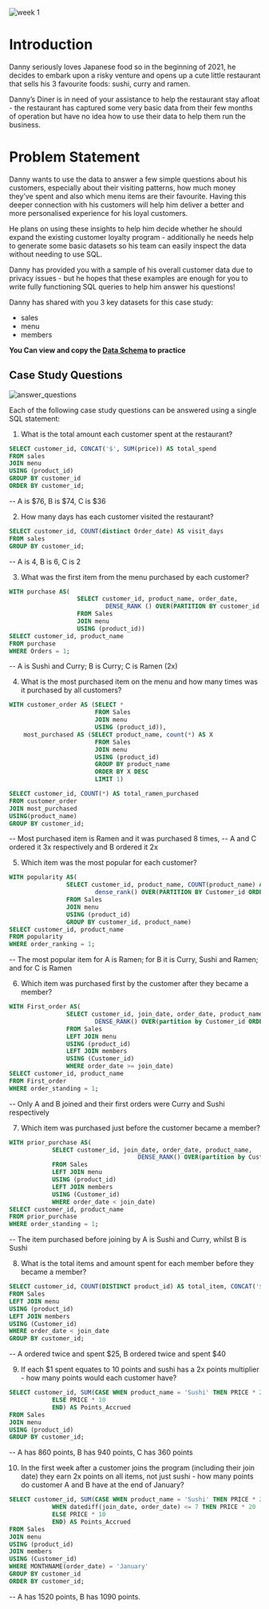 ![week 1](https://github.com/olubadero/how_to_document_project/assets/111298078/06dbe3f1-113f-4359-bb14-5985f2628c3d)

# Introduction
Danny seriously loves Japanese food so in the beginning of 2021, he decides to embark upon a risky venture and opens up a cute little restaurant that sells his 3 favourite foods: sushi, curry and ramen.

Danny’s Diner is in need of your assistance to help the restaurant stay afloat - the restaurant has captured some very basic data from their few months of operation but have no idea how to use their data to help them run the business.

# Problem Statement
Danny wants to use the data to answer a few simple questions about his customers, especially about their visiting patterns, how much money they’ve spent and also which menu items are their favourite. Having this deeper connection with his customers will help him deliver a better and more personalised experience for his loyal customers.

He plans on using these insights to help him decide whether he should expand the existing customer loyalty program - additionally he needs help to generate some basic datasets so his team can easily inspect the data without needing to use SQL.

Danny has provided you with a sample of his overall customer data due to privacy issues - but he hopes that these examples are enough for you to write fully functioning SQL queries to help him answer his questions!

Danny has shared with you 3 key datasets for this case study:

- sales
- menu
- members

**You Can view and copy the [Data Schema](https://github.com/olubadero/Danny_Mas_8-week_SQL_Challenge/blob/main/Week_1_Challenge/Dannys_Diner%20Schema.sql) to practice**

## Case Study Questions

![answer_questions](https://github.com/olubadero/Danny_Mas_8-week_SQL_Challenge/assets/111298078/99614ad3-dc19-4ca9-bf16-0212f8ff4bcb)


Each of the following case study questions can be answered using a single SQL statement:

1. What is the total amount each customer spent at the restaurant?
  ```sql
SELECT customer_id, CONCAT('$', SUM(price)) AS total_spend
FROM sales
JOIN menu
USING (product_id)
GROUP BY customer_id
ORDER BY customer_id;
```
-- A is $76, B is $74, C is $36



2. How many days has each customer visited the restaurant?

 ```sql
SELECT customer_id, COUNT(distinct Order_date) AS visit_days
FROM sales
GROUP BY customer_id;
```
-- A is 4, B is 6, C is 2



3. What was the first item from the menu purchased by each customer?

 ```sql
WITH purchase AS(
					SELECT customer_id, product_name, order_date,
							DENSE_RANK () OVER(PARTITION BY customer_id ORDER BY order_date) AS Orders
					FROM Sales
					JOIN menu
					USING (product_id))
SELECT customer_id, product_name
FROM purchase
WHERE Orders = 1;
```
-- A is Sushi and Curry; B is Curry; C is Ramen (2x)



4. What is the most purchased item on the menu and how many times was it purchased by all customers?

```sql
WITH customer_order AS (SELECT *
						FROM Sales
						JOIN menu
						USING (product_id)),
	most_purchased AS (SELECT product_name, count(*) AS X
						FROM Sales
						JOIN menu
						USING (product_id)
						GROUP BY product_name
						ORDER BY X DESC
						LIMIT 1)

SELECT customer_id, COUNT(*) AS total_ramen_purchased
FROM customer_order 
JOIN most_purchased
USING(product_name)
GROUP BY customer_id;
```
-- Most purchased item is Ramen and it was purchased 8 times, 
-- A and C ordered it 3x respectively and B ordered it 2x



5. Which item was the most popular for each customer?

```sql
WITH popularity AS(
				SELECT customer_id, product_name, COUNT(product_name) AS order_times,
						dense_rank() OVER(PARTITION BY Customer_id ORDER BY COUNT(product_name) DESC) AS order_ranking
				FROM Sales
				JOIN menu
				USING (product_id)
				GROUP BY customer_id, product_name)
SELECT customer_id, product_name
FROM popularity
WHERE order_ranking = 1;
```
-- The most popular item for A is Ramen; for B it is Curry, Sushi and Ramen; and for C is Ramen



6. Which item was purchased first by the customer after they became a member?

```sql
WITH First_order AS(				
                SELECT customer_id, join_date, order_date, product_name, 
						DENSE_RANK() OVER(partition by Customer_id ORDER BY order_date) AS order_standing
				FROM Sales
				LEFT JOIN menu
				USING (product_id)
				LEFT JOIN members
				USING (Customer_id)
				WHERE order_date >= join_date)
SELECT customer_id, product_name
FROM First_order
WHERE order_standing = 1;
```
-- Only A and B joined and their first orders were Curry and Sushi respectively



7. Which item was purchased just before the customer became a member?

```sql
WITH prior_purchase AS(
			SELECT customer_id, join_date, order_date, product_name, 
									DENSE_RANK() OVER(partition by Customer_id ORDER BY order_date DESC) AS order_standing
			FROM Sales
			LEFT JOIN menu
			USING (product_id)
			LEFT JOIN members
			USING (Customer_id)
			WHERE order_date < join_date)
SELECT customer_id, product_name
FROM prior_purchase
WHERE order_standing = 1;
```
-- The item purchased before joining by A is Sushi and Curry, whilst B is Sushi



8. What is the total items and amount spent for each member before they became a member?

```sql
SELECT customer_id, COUNT(DISTINCT product_id) AS total_item, CONCAT('$', SUM(price)) AS total_spend
FROM Sales
LEFT JOIN menu
USING (product_id)
LEFT JOIN members
USING (Customer_id)
WHERE order_date < join_date
GROUP BY customer_id;
```
-- A ordered twice and spent $25, B ordered twice and spent $40


 
9. If each $1 spent equates to 10 points and sushi has a 2x points multiplier - how many points would each customer have?

```sql
SELECT customer_id, SUM(CASE WHEN product_name = 'Sushi' THEN PRICE * 20
			ELSE PRICE * 10
            END) AS Points_Accrued
FROM Sales
JOIN menu
USING (product_id)
GROUP BY customer_id;
```
-- A has 860 points, B has 940 points, C has 360 points 



10. In the first week after a customer joins the program (including their join date) they earn 2x points on all items, not just sushi - how many points do customer A and B have at the end of January?

```sql
SELECT customer_id, SUM(CASE WHEN product_name = 'Sushi' THEN PRICE * 20
			WHEN datediff(join_date, order_date) <= 7 THEN PRICE * 20
            ELSE PRICE * 10
            END) AS Points_Accrued 
FROM Sales
JOIN menu
USING (product_id) 
JOIN members
USING (Customer_id)
WHERE MONTHNAME(order_date) = 'January'
GROUP BY customer_id
ORDER BY customer_id;
```
-- A has 1520 points, B has 1090 points. 
